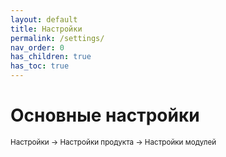 ```yaml
---
layout: default
title: Настройки
permalink: /settings/
nav_order: 0
has_children: true
has_toc: true
---
```


# Основные настройки

<sub>Настройки → Настройки продукта → Настройки модулей</sub>
